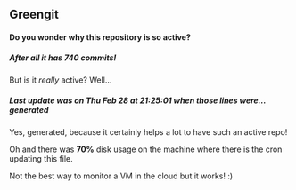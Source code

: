 ## Greengit

#### Do you wonder why this repository is so active?

##### After all it has 740 commits!

But is it *really* active? Well...

##### Last update was on Thu Feb 28 at 21:25:01 when those lines were... generated

Yes, generated, because it certainly helps a lot to have such an active repo!

Oh and there was **70%** disk usage on the machine
where there is the cron updating this file.

Not the best way to monitor a VM in the cloud but it works! :)
